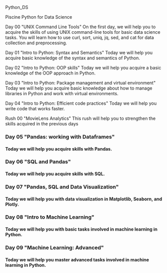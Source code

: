 Python_DS

Piscine Python for Data Science

Day 00 "UNIX Command Line Tools"
On the first day, we will help you to acquire the skills of using UNIX command-line tools for basic data science tasks. You will learn how to use curl, sort, uniq, jq, sed, and cat for data collection and preprocessing.

Day 01 "Intro to Python: Syntax and Semantics"
Today we will help you acquire basic knowledge of the syntax and semantics of Python.

Day 02 "Intro to Python: OOP skills"
Today we will help you acquire a basic knowledge of the OOP approach in Python.

Day 03 "Intro to Python: Package management and virtual environment"
Today we will help you acquire basic knowledge about how to manage libraries in Python and work with virtual environments.

Day 04 "Intro to Python: Efficient code practices"
Today we will help you write code that works faster.

Rush 00 "MovieLens Analytics"
This rush will help you to strengthen the skills acquired in the previous days

### Day 05 "Pandas: working with Dataframes"
#### Today we will help you acquire skills with Pandas.

### Day 06 "SQL and Pandas"
#### Today we will help you acquire skills with SQL.

### Day 07 "Pandas, SQL and Data Visualization"
#### Today we will help you with data visualization in Matplotlib, Seaborn, and Plotly.

### Day 08 "Intro to Machine Learning"
#### Today we will help you with basic tasks involved in machine learning in Python.

### Day 09 "Machine Learning: Advanced"
#### Today we will help you master advanced tasks involved in machine learning in Python.
